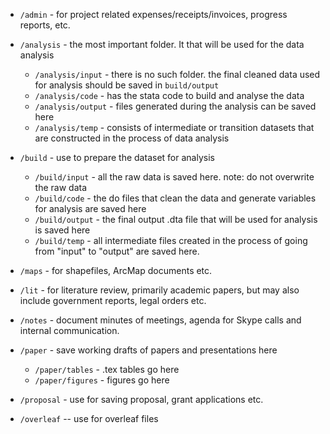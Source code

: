 * ``/admin`` - for project related expenses/receipts/invoices, progress reports, etc.

* ``/analysis`` - the most important folder. It that will be used for the data analysis
  - ``/analysis/input`` - there is no such folder. the final cleaned data used for analysis should be saved in ``build/output`` 
  - ``/analysis/code`` - has the stata code to build and analyse the data
  - ``/analysis/output`` - files generated during the analysis can be saved here 
  - ``/analysis/temp`` - consists of intermediate or transition datasets that are constructed in the process of data analysis

* ``/build`` - use to prepare the dataset for analysis
  - ``/build/input`` - all the raw data is saved here. note: do not overwrite the raw data
  - ``/build/code`` - the do files that clean the data and generate variables for analysis are saved here
  - ``/build/output`` - the final output .dta file that will be used for analysis is saved here
  - ``/build/temp`` - all intermediate files created in the process of going from "input" to "output" are saved here. 

* ``/maps`` - for shapefiles, ArcMap documents etc. 

* ``/lit`` - for literature review, primarily academic papers, but may also include government reports, legal orders etc.

* ``/notes`` - document minutes of meetings, agenda for Skype calls and internal communication. 

* ``/paper`` - save working drafts of papers and presentations here
  - ``/paper/tables`` - .tex tables go here 
  - ``/paper/figures`` - figures go here 

* ``/proposal`` - use for saving proposal, grant applications etc. 

* ``/overleaf`` -- use for overleaf files